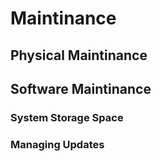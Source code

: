 # Maintinance


## Physical Maintinance



## Software  Maintinance

### System Storage Space


### Managing Updates

